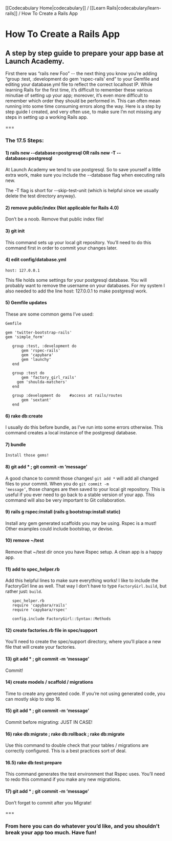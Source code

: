 [[Codecabulary Home|codecabulary]] / [[Learn Rails|codecabulary/learn-rails]] / How To Create a Rails App

# How To Create a Rails App

## A step by step guide to prepare your app base at Launch Academy.

First there was “rails new Foo” -- the next thing you know you’re adding “group :test, :development do gem ‘rspec-rails’ end” to your Gemfile and editing your database.yml file to reflect the correct localhost IP. While learning Rails for the first time, it’s difficult to remember these various minutiae of setting up your app; moreover, it’s even more difficult to remember which order they should be performed in. This can often mean running into some time consuming errors along the way. Here is a step by step guide I created, and very often use, to make sure I’m not missing any steps in setting up a working Rails app.

===

### The 17.5 Steps:

#### 1) rails new <name> --database=postgresql OR rails new <name> -T --database=postgresql

At Launch Academy we tend to use postgresql. So to save yourself a little extra work, make sure you include the --database flag when executing rails new.

The -T flag is short for --skip-test-unit (which is helpful since we usually delete the test directory anyway).

#### 2)  remove public/index (Not applicable for Rails 4.0)

Don’t be a noob. Remove that public index file!

#### 3) git init

This command sets up your local git repository. You’ll need to do this command first in order to commit your changes later.

#### 4) edit config/database.yml

    host: 127.0.0.1

This file holds some settings for your postgresql database. You will probably want to remove the username on your databases. For my system I also needed to add the line host: 127.0.0.1 to make postgresql work.


#### 5) Gemfile updates

These are some common gems I’ve used:

    Gemfile

    gem 'twitter-bootstrap-rails'
    gem 'simple_form'

       group :test, :development do
           gem 'rspec-rails'
           gem 'capybara'
           gem 'launchy'
       end

       group :test do
           gem 'factory_girl_rails'
         gem 'shoulda-matchers'
       end

       group :development do    #access at rails/routes
           gem 'sextant'
       end



#### 6) rake db:create

I usually do this before bundle, as I’ve run into some errors otherwise. This command creates a local instance of the postgresql database.

#### 7) bundle

    Install those gems!

#### 8) git add * ; git commit -m ‘message’

A good chance to commit those changes! <code>git add *</code> will add all changed files to your commit. When you do <code>git commit -m ‘message’</code>, those changes are then saved to your local git repository. This is useful if you ever need to go back to a stable version of your app. This command will also be very important to Git collaboration.

#### 9) rails g rspec:install (rails g bootstrap:install static)

Install any gem generated scaffolds you may be using. Rspec is a must! Other examples could include bootstrap, or devise.

#### 10) remove ~/test

Remove that ~/test dir once you have Rspec setup. A clean app is a happy app.

#### 11) add to spec_helper.rb

Add this helpful lines to make sure everything works! I like to include the FactoryGirl line as well. That way I don’t have to type <code>FactoryGirl.build</code>, but rather just: <code>build</code>.

       spec_helper.rb
       require 'capybara/rails'
       require 'capybara/rspec'

       config.include FactoryGirl::Syntax::Methods

#### 12) create factories.rb file in spec/support

You’ll need to create the spec/support directory, where you’ll place a new file that will create your factories.

#### 13) git add * ; git commit -m ‘message’

Commit!

#### 14) create models / scaffold / migrations

Time to create any generated code. If you’re not using generated code, you can mostly skip to step 16.

#### 15) git add * ; git commit -m ‘message’

Commit before migrating: JUST IN CASE!

#### 16) rake db:migrate ; rake db:rollback ; rake db:migrate

Use this command to double check that your tables / migrations are correctly configured. This is a best practices sort of deal.

#### 16.5) rake db:test:prepare

This command generates the test environment that Rspec uses. You’ll need to redo this command if you make any new migrations.

#### 17) git add * ; git commit -m ‘message’

Don’t forget to commit after you Migrate!

===

### From here you can do whatever you’d like, and you shouldn’t break your app too much. Have fun!



